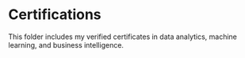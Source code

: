 # Certifications

This folder includes my verified certificates in data analytics, machine learning, and business intelligence.
